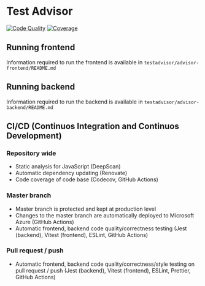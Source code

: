 # Test Advisor
[![Code Quality](https://deepscan.io/api/teams/17760/projects/21098/branches/596791/badge/grade.svg?token=a1fa0980263b30233c0ddf1e9c3ed778290db2ee)](https://deepscan.io/dashboard#view=project&tid=17760&pid=21098&bid=596791)
[![Coverage](https://codecov.io/gh/PaulVlas/testadvisor/branch/master/graph/badge.svg?token=HIEJAV3H76)](https://codecov.io/gh/PaulVlas/testadvisor)

## Running frontend
Information required to run the frontend is available in `testadvisor/advisor-frontend/README.md`

## Running backend
Information required to run the backend is available in `testadvisor/advisor-backend/README.md`

## CI/CD (Continuos Integration and Continuos Development)

### Repository wide
* Static analysis for JavaScript (DeepScan)
* Automatic dependency updating (Renovate)
* Code coverage of code base (Codecov, GitHub Actions)

### Master branch
* Master branch is protected and kept at production level
* Changes to the master branch are automatically deployed to Microsoft Azure (GitHub Actions)
* Automatic frontend, backend code quality/correctness testing (Jest (backend), Vitest (frontend), ESLint, GitHub Actions)

### Pull request / push
* Automatic frontend, backend code quality/correctness/style testing on pull request / push (Jest (backend), Vitest (frontend), ESLint, Prettier, GitHub Actions)